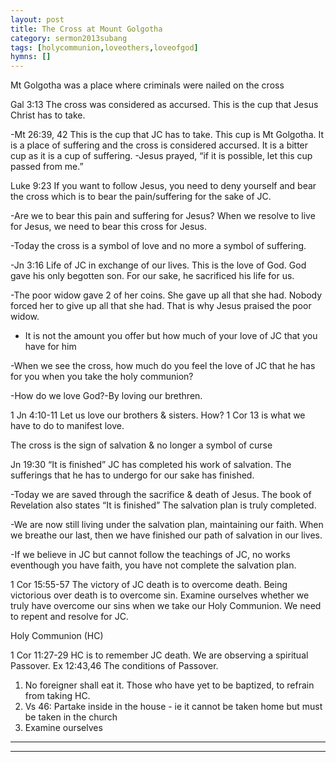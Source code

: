 ```yaml
---
layout: post
title: The Cross at Mount Golgotha
category: sermon2013subang
tags: [holycommunion,loveothers,loveofgod]
hymns: []
---
```

 Mt Golgotha was a place where criminals were nailed on the cross

Gal 3:13  The cross was considered as accursed. This is the cup that Jesus Christ has to take.

-Mt 26:39, 42 This is the cup that JC has to take. This cup is Mt Golgotha. It is a place of suffering and the cross is considered accursed. It is a bitter cup as it is a cup of suffering.
-Jesus prayed, “if it is possible, let this cup passed from me.” 

Luke 9:23 If you want to follow Jesus, you need to deny yourself and bear the cross which is to bear the pain/suffering for the sake of JC.

-Are we to bear this pain and suffering for Jesus? When we resolve to live for Jesus, we need to bear this cross for Jesus.

-Today the cross is a symbol of love and no more a symbol of suffering.

-Jn 3:16 Life of JC in exchange of our lives. This is the love of God. God gave his only begotten son. For our sake, he sacrificed his life for us. 

-The poor widow gave 2 of her coins. She gave up all that she had. Nobody forced her to give up all that she had. That is why Jesus praised the poor widow.

- It is not the amount you offer but how much of your love of JC that you have for him

-When we see the cross, how much do you feel the love of JC that he has for you when you take the holy communion?

-How do we love God?-By loving our brethren.

1 Jn 4:10-11 Let us love our brothers & sisters. How? 1 Cor 13 is what we have to do to manifest love.

The cross is the sign of salvation & no longer a symbol of curse

Jn 19:30 “It is finished” JC has completed his work of salvation. The sufferings that he has to undergo for our sake has finished.

-Today we are saved through the sacrifice & death of Jesus. The book of Revelation also states “It is finished” The salvation plan is truly completed.  

-We are now still living under the salvation plan, maintaining our faith. When we breathe our last, then we have finished our path of salvation in our lives.

-If we believe in JC but cannot follow the teachings of JC, no works eventhough you have faith, you have not complete the salvation plan.

1 Cor 15:55-57 The victory of JC death is to overcome death. Being victorious over death is to overcome sin. 
Examine ourselves whether we truly have overcome our sins when we take our Holy Communion. We need to repent and resolve for JC. 

Holy Communion (HC)

1 Cor 11:27-29 HC is to remember JC death. We are observing a spiritual Passover. Ex 12:43,46 The conditions of Passover.
1)	No foreigner shall eat it. Those who have yet to be baptized, to refrain from taking HC. 
2)	Vs 46: Partake inside in the house - ie it cannot be taken home but must be taken in the church
3)	Examine ourselves 



----
****

